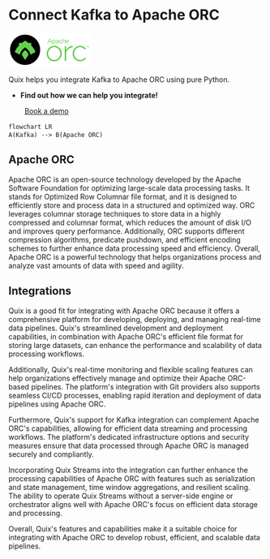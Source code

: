# Connect Kafka to Apache ORC

![](./images/logo_1.jpg)

Quix helps you integrate Kafka to Apache ORC using pure Python.

<div class="grid cards blog-grid-card" markdown>

- __Find out how we can help you integrate!__

    <a class="md-button md-button--primary" href="https://share.hsforms.com/1iW0TmZzKQMChk0lxd_tGiw4yjw2?__hstc=175542013.2303933fbd746c0ac86d9ccbe9bc9100.1728383268831.1729603416735.1729620918855.31&__hssc=175542013.1.1729620918855&__hsfp=2132701734" target="_blank" style="margin:.5rem;">Book a demo</a>

</div>

```mermaid
flowchart LR
A(Kafka) --> B(Apache ORC)
```

## Apache ORC

Apache ORC is an open-source technology developed by the Apache Software Foundation for optimizing large-scale data processing tasks. It stands for Optimized Row Columnar file format, and it is designed to efficiently store and process data in a structured and optimized way. ORC leverages columnar storage techniques to store data in a highly compressed and columnar format, which reduces the amount of disk I/O and improves query performance. Additionally, ORC supports different compression algorithms, predicate pushdown, and efficient encoding schemes to further enhance data processing speed and efficiency. Overall, Apache ORC is a powerful technology that helps organizations process and analyze vast amounts of data with speed and agility.

## Integrations

Quix is a good fit for integrating with Apache ORC because it offers a comprehensive platform for developing, deploying, and managing real-time data pipelines. Quix's streamlined development and deployment capabilities, in combination with Apache ORC's efficient file format for storing large datasets, can enhance the performance and scalability of data processing workflows.

Additionally, Quix's real-time monitoring and flexible scaling features can help organizations effectively manage and optimize their Apache ORC-based pipelines. The platform's integration with Git providers also supports seamless CI/CD processes, enabling rapid iteration and deployment of data pipelines using Apache ORC.

Furthermore, Quix's support for Kafka integration can complement Apache ORC's capabilities, allowing for efficient data streaming and processing workflows. The platform's dedicated infrastructure options and security measures ensure that data processed through Apache ORC is managed securely and compliantly.

Incorporating Quix Streams into the integration can further enhance the processing capabilities of Apache ORC with features such as serialization and state management, time window aggregations, and resilient scaling. The ability to operate Quix Streams without a server-side engine or orchestrator aligns well with Apache ORC's focus on efficient data storage and processing.

Overall, Quix's features and capabilities make it a suitable choice for integrating with Apache ORC to develop robust, efficient, and scalable data pipelines.

